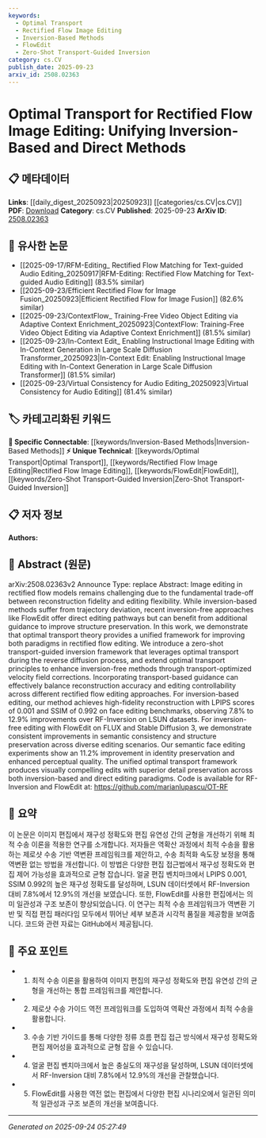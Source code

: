 ```yaml
---
keywords:
  - Optimal Transport
  - Rectified Flow Image Editing
  - Inversion-Based Methods
  - FlowEdit
  - Zero-Shot Transport-Guided Inversion
category: cs.CV
publish_date: 2025-09-23
arxiv_id: 2508.02363
---
```


<!-- KEYWORD_LINKING_METADATA:
{
  "processed_timestamp": "2025-09-24T05:27:49.681322",
  "vocabulary_version": "1.0",
  "selected_keywords": [
    "Optimal Transport",
    "Rectified Flow Image Editing",
    "Inversion-Based Methods",
    "FlowEdit",
    "Zero-Shot Transport-Guided Inversion"
  ],
  "rejected_keywords": [],
  "similarity_scores": {
    "Optimal Transport": 0.78,
    "Rectified Flow Image Editing": 0.77,
    "Inversion-Based Methods": 0.72,
    "FlowEdit": 0.75,
    "Zero-Shot Transport-Guided Inversion": 0.79
  },
  "extraction_method": "AI_prompt_based",
  "budget_applied": true,
  "candidates_json": {
    "candidates": [
      {
        "surface": "Optimal Transport",
        "canonical": "Optimal Transport",
        "aliases": [
          "OT"
        ],
        "category": "unique_technical",
        "rationale": "Optimal Transport is central to the paper's proposed framework, offering a novel approach to unify image editing methods.",
        "novelty_score": 0.75,
        "connectivity_score": 0.65,
        "specificity_score": 0.85,
        "link_intent_score": 0.78
      },
      {
        "surface": "Rectified Flow Image Editing",
        "canonical": "Rectified Flow Image Editing",
        "aliases": [
          "Flow Image Editing"
        ],
        "category": "unique_technical",
        "rationale": "This is a specific application area that the paper addresses, linking it to other works on image editing techniques.",
        "novelty_score": 0.7,
        "connectivity_score": 0.6,
        "specificity_score": 0.8,
        "link_intent_score": 0.77
      },
      {
        "surface": "Inversion-Based Methods",
        "canonical": "Inversion-Based Methods",
        "aliases": [
          "Inversion Methods"
        ],
        "category": "specific_connectable",
        "rationale": "Inversion-based methods are a key component of the paper's framework, providing a basis for comparison and improvement.",
        "novelty_score": 0.55,
        "connectivity_score": 0.7,
        "specificity_score": 0.75,
        "link_intent_score": 0.72
      },
      {
        "surface": "FlowEdit",
        "canonical": "FlowEdit",
        "aliases": [
          "Flow Edit"
        ],
        "category": "unique_technical",
        "rationale": "FlowEdit is a specific method discussed in the paper, relevant for linking to similar image editing techniques.",
        "novelty_score": 0.65,
        "connectivity_score": 0.6,
        "specificity_score": 0.8,
        "link_intent_score": 0.75
      },
      {
        "surface": "Zero-Shot Transport-Guided Inversion",
        "canonical": "Zero-Shot Transport-Guided Inversion",
        "aliases": [
          "Transport-Guided Inversion"
        ],
        "category": "unique_technical",
        "rationale": "This novel framework proposed in the paper introduces a new approach to image editing, enhancing connectivity with zero-shot learning concepts.",
        "novelty_score": 0.8,
        "connectivity_score": 0.55,
        "specificity_score": 0.9,
        "link_intent_score": 0.79
      }
    ],
    "ban_list_suggestions": [
      "method",
      "experiment",
      "performance"
    ]
  },
  "decisions": [
    {
      "candidate_surface": "Optimal Transport",
      "resolved_canonical": "Optimal Transport",
      "decision": "linked",
      "scores": {
        "novelty": 0.75,
        "connectivity": 0.65,
        "specificity": 0.85,
        "link_intent": 0.78
      }
    },
    {
      "candidate_surface": "Rectified Flow Image Editing",
      "resolved_canonical": "Rectified Flow Image Editing",
      "decision": "linked",
      "scores": {
        "novelty": 0.7,
        "connectivity": 0.6,
        "specificity": 0.8,
        "link_intent": 0.77
      }
    },
    {
      "candidate_surface": "Inversion-Based Methods",
      "resolved_canonical": "Inversion-Based Methods",
      "decision": "linked",
      "scores": {
        "novelty": 0.55,
        "connectivity": 0.7,
        "specificity": 0.75,
        "link_intent": 0.72
      }
    },
    {
      "candidate_surface": "FlowEdit",
      "resolved_canonical": "FlowEdit",
      "decision": "linked",
      "scores": {
        "novelty": 0.65,
        "connectivity": 0.6,
        "specificity": 0.8,
        "link_intent": 0.75
      }
    },
    {
      "candidate_surface": "Zero-Shot Transport-Guided Inversion",
      "resolved_canonical": "Zero-Shot Transport-Guided Inversion",
      "decision": "linked",
      "scores": {
        "novelty": 0.8,
        "connectivity": 0.55,
        "specificity": 0.9,
        "link_intent": 0.79
      }
    }
  ]
}
-->

# Optimal Transport for Rectified Flow Image Editing: Unifying Inversion-Based and Direct Methods

## 📋 메타데이터

**Links**: [[daily_digest_20250923|20250923]] [[categories/cs.CV|cs.CV]]
**PDF**: [Download](https://arxiv.org/pdf/2508.02363.pdf)
**Category**: cs.CV
**Published**: 2025-09-23
**ArXiv ID**: [2508.02363](https://arxiv.org/abs/2508.02363)

## 🔗 유사한 논문
- [[2025-09-17/RFM-Editing_ Rectified Flow Matching for Text-guided Audio Editing_20250917|RFM-Editing: Rectified Flow Matching for Text-guided Audio Editing]] (83.5% similar)
- [[2025-09-23/Efficient Rectified Flow for Image Fusion_20250923|Efficient Rectified Flow for Image Fusion]] (82.6% similar)
- [[2025-09-23/ContextFlow_ Training-Free Video Object Editing via Adaptive Context Enrichment_20250923|ContextFlow: Training-Free Video Object Editing via Adaptive Context Enrichment]] (81.5% similar)
- [[2025-09-23/In-Context Edit_ Enabling Instructional Image Editing with In-Context Generation in Large Scale Diffusion Transformer_20250923|In-Context Edit: Enabling Instructional Image Editing with In-Context Generation in Large Scale Diffusion Transformer]] (81.5% similar)
- [[2025-09-23/Virtual Consistency for Audio Editing_20250923|Virtual Consistency for Audio Editing]] (81.4% similar)

## 🏷️ 카테고리화된 키워드
**🔗 Specific Connectable**: [[keywords/Inversion-Based Methods|Inversion-Based Methods]]
**⚡ Unique Technical**: [[keywords/Optimal Transport|Optimal Transport]], [[keywords/Rectified Flow Image Editing|Rectified Flow Image Editing]], [[keywords/FlowEdit|FlowEdit]], [[keywords/Zero-Shot Transport-Guided Inversion|Zero-Shot Transport-Guided Inversion]]

## 📋 저자 정보

**Authors:** 

## 📄 Abstract (원문)

arXiv:2508.02363v2 Announce Type: replace 
Abstract: Image editing in rectified flow models remains challenging due to the fundamental trade-off between reconstruction fidelity and editing flexibility. While inversion-based methods suffer from trajectory deviation, recent inversion-free approaches like FlowEdit offer direct editing pathways but can benefit from additional guidance to improve structure preservation. In this work, we demonstrate that optimal transport theory provides a unified framework for improving both paradigms in rectified flow editing. We introduce a zero-shot transport-guided inversion framework that leverages optimal transport during the reverse diffusion process, and extend optimal transport principles to enhance inversion-free methods through transport-optimized velocity field corrections. Incorporating transport-based guidance can effectively balance reconstruction accuracy and editing controllability across different rectified flow editing approaches. For inversion-based editing, our method achieves high-fidelity reconstruction with LPIPS scores of 0.001 and SSIM of 0.992 on face editing benchmarks, observing 7.8% to 12.9% improvements over RF-Inversion on LSUN datasets. For inversion-free editing with FlowEdit on FLUX and Stable Diffusion 3, we demonstrate consistent improvements in semantic consistency and structure preservation across diverse editing scenarios. Our semantic face editing experiments show an 11.2% improvement in identity preservation and enhanced perceptual quality. The unified optimal transport framework produces visually compelling edits with superior detail preservation across both inversion-based and direct editing paradigms. Code is available for RF-Inversion and FlowEdit at: https://github.com/marianlupascu/OT-RF

## 📝 요약

이 논문은 이미지 편집에서 재구성 정확도와 편집 유연성 간의 균형을 개선하기 위해 최적 수송 이론을 적용한 연구를 소개합니다. 저자들은 역확산 과정에서 최적 수송을 활용하는 제로샷 수송 기반 역변환 프레임워크를 제안하고, 수송 최적화 속도장 보정을 통해 역변환 없는 방법을 개선합니다. 이 방법은 다양한 편집 접근법에서 재구성 정확도와 편집 제어 가능성을 효과적으로 균형 잡습니다. 얼굴 편집 벤치마크에서 LPIPS 0.001, SSIM 0.992의 높은 재구성 정확도를 달성하며, LSUN 데이터셋에서 RF-Inversion 대비 7.8%에서 12.9%의 개선을 보였습니다. 또한, FlowEdit를 사용한 편집에서는 의미 일관성과 구조 보존이 향상되었습니다. 이 연구는 최적 수송 프레임워크가 역변환 기반 및 직접 편집 패러다임 모두에서 뛰어난 세부 보존과 시각적 품질을 제공함을 보여줍니다. 코드와 관련 자료는 GitHub에서 제공됩니다.

## 🎯 주요 포인트

- 1. 최적 수송 이론을 활용하여 이미지 편집의 재구성 정확도와 편집 유연성 간의 균형을 개선하는 통합 프레임워크를 제안합니다.
- 2. 제로샷 수송 가이드 역전 프레임워크를 도입하여 역확산 과정에서 최적 수송을 활용합니다.
- 3. 수송 기반 가이드를 통해 다양한 정류 흐름 편집 접근 방식에서 재구성 정확도와 편집 제어성을 효과적으로 균형 잡을 수 있습니다.
- 4. 얼굴 편집 벤치마크에서 높은 충실도의 재구성을 달성하며, LSUN 데이터셋에서 RF-Inversion 대비 7.8%에서 12.9%의 개선을 관찰했습니다.
- 5. FlowEdit를 사용한 역전 없는 편집에서 다양한 편집 시나리오에서 일관된 의미적 일관성과 구조 보존의 개선을 보여줍니다.


---

*Generated on 2025-09-24 05:27:49*